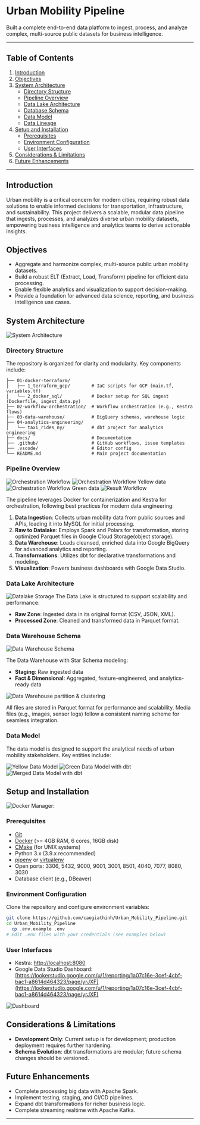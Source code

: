 # Urban Mobility Pipeline

Built a complete end-to-end data platform to ingest, process, and analyze complex, multi-source public datasets for business intelligence.

---

## Table of Contents

1. [Introduction](#introduction)
2. [Objectives](#objectives)
3. [System Architecture](#system-architecture)
   - [Directory Structure](#directory-structure)
   - [Pipeline Overview](#pipeline-overview)
   - [Data Lake Architecture](#data-lake-architecture)
   - [Database Schema](#database-schema)
   - [Data Model](#data-model)
   - [Data Lineage](#data-lineage)
4. [Setup and Installation](#setup-and-installation)
   - [Prerequisites](#prerequisites)
   - [Environment Configuration](#environment-configuration)
   - [User Interfaces](#user-interfaces)
5. [Considerations & Limitations](#considerations--limitations)
6. [Future Enhancements](#future-enhancements)

---

## Introduction

Urban mobility is a critical concern for modern cities, requiring robust data solutions to enable informed decisions for transportation, infrastructure, and sustainability. This project delivers a scalable, modular data pipeline that ingests, processes, and analyzes diverse urban mobility datasets, empowering business intelligence and analytics teams to derive actionable insights.

## Objectives

- Aggregate and harmonize complex, multi-source public urban mobility datasets.
- Build a robust ELT (Extract, Load, Transform) pipeline for efficient data processing.
- Enable flexible analytics and visualization to support decision-making.
- Provide a foundation for advanced data science, reporting, and business intelligence use cases.

## System Architecture

![System Architecture](images/architecture.png)

### Directory Structure

The repository is organized for clarity and modularity. Key components include:

```
├── 01-docker-terraform/
│   ├── 1_terraform_gcp/        # IaC scripts for GCP (main.tf, variables.tf)
│   └── 2_docker_sql/           # Docker setup for SQL ingest (Dockerfile, ingest_data.py)
├── 02-workflow-orchestration/  # Workflow orchestration (e.g., Kestra flows)
├── 03-data-warehouse/          # BigQuery schemas, warehouse logic
├── 04-analytics-engineering/
│   └── taxi_rides_ny/          # dbt project for analytics engineering
├── docs/                       # Documentation
├── .github/                    # GitHub workflows, issue templates
├── .vscode/                    # Editor config
└── README.md                   # Main project documentation
```

### Pipeline Overview

![Orchestration Workflow](images/workflow.01.schedule.png)
![Orchestration Workflow Yellow data](images/workflow.02.yellowdata.png)
![Orchestration Workflow Green data](images/workflow.03.greendata.png)
![Result Workflow](images/workflow.04.result.png)

The pipeline leverages Docker for containerization and Kestra for orchestration, following best practices for modern data engineering:

1. **Data Ingestion**: Collects urban mobility data from public sources and APIs, loading it into MySQL for initial processing.
2. **Raw to Datalake**: Employs Spark and Polars for transformation, storing optimized Parquet files in Google Cloud Storage(object storage).
3. **Data Warehouse**: Loads cleansed, enriched data into Google BigQuery for advanced analytics and reporting.
4. **Transformations**: Utilizes dbt for declarative transformations and modeling.
5. **Visualization**: Powers business dashboards with Google Data Studio.

### Data Lake Architecture

![Datalake Storage](images/datalake_storage.png)
The Data Lake is structured to support scalability and performance:
- **Raw Zone**: Ingested data in its original format (CSV, JSON, XML).
- **Processed Zone**: Cleaned and transformed data in Parquet format.

### Data Warehouse Schema

![Data Warehouse Schema](images/datawarehouse.01.design.png)

The Data Warehouse with Star Schema modeling:

- **Staging**: Raw ingested data
- **Fact & Dimensional**: Aggregated, feature-engineered, and analytics-ready data

![Data Warehouse partition & clustering](images/datawarehouse.02.partitioned.clustering.png)

All files are stored in Parquet format for performance and scalability. Media files (e.g., images, sensor logs) follow a consistent naming scheme for seamless integration.

### Data Model

The data model is designed to support the analytical needs of urban mobility stakeholders. Key entities include:

![Yellow Data Model](images/data.model.01.yellowdata.png)
![Green Data Model with dbt](images/data.model.02.greendata.png)
![Merged Data Model with dbt](images/data.model.03.merge.png)

## Setup and Installation

![Docker Manager: ](images/docker.01.manager.png)

### Prerequisites

- [Git](https://git-scm.com/)
- [Docker](https://docs.docker.com/engine/install/) (>= 4GB RAM, 6 cores, 16GB disk)
- [CMake](https://cmake.org/install/) (for UNIX systems)
- Python 3.x (3.9.x recommended)
- [pipenv](https://pipenv.pypa.io/) or [virtualenv](https://virtualenv.pypa.io/)
- Open ports: 3306, 5432, 9000, 9001, 3001, 8501, 4040, 7077, 8080, 3030
- Database client (e.g., DBeaver)

### Environment Configuration

Clone the repository and configure environment variables:

```bash
git clone https://github.com/caogiathinh/Urban_Mobility_Pipeline.git
cd Urban_Mobility_Pipeline
  cp .env.example .env
# Edit .env files with your credentials (see examples below)
```

### User Interfaces

- Kestra: [http://localhost:8080](http://localhost:8080)
- Google Data Studio Dashboard: [https://lookerstudio.google.com/u/1/reporting/1a07c16e-3cef-4cbf-bac1-a8614d464323/page/yrJXF](https://lookerstudio.google.com/u/1/reporting/1a07c16e-3cef-4cbf-bac1-a8614d464323/page/yrJXF)

![Dashboard](images/visualization.01.png)

## Considerations & Limitations

- **Development Only**: Current setup is for development; production deployment requires further hardening.
- **Schema Evolution**: dbt transformations are modular; future schema changes should be versioned.


## Future Enhancements

- Complete processing big data with Apache Spark.
- Implement testing, staging, and CI/CD pipelines.
- Expand dbt transformations for richer business logic.
- Complete streaming realtime with Apache Kafka.


---

